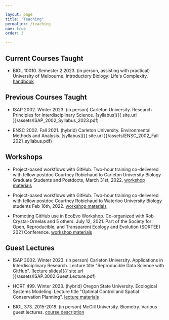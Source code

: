 ```yaml
---

layout: page
title: "Teaching"
permalink: /teaching
nav: true
order: 3

---
```


## Current Courses Taught

* BIOL 10010. Semester 2 2023. (in person, assisting with practical) University of Melbourne. Introductory Biology: Life's Complexity. [handbook](https://handbook.unimelb.edu.au/subjects/biol10010)

## Previous Courses Taught

* ISAP 2002. Winter 2023. (in person) Carleton University. Research Principles for Interdisciplinary Science. [syllabus]({{ site.url  }}/assets/ISAP_2002_Syllabus_2023.pdf)

* ENSC 2002. Fall 2021. (hybrid) Carleton University. Environmental Methods and Analysis. [syllabus]({{ site.url  }}/assets/ENSC_2002_Fall 2021_syllabus.pdf)

## Workshops

* Project-based workflows with GitHub. Two-hour training co-delivered with fellow postdoc Courtney Robichaud to Carleton University Biology Graduate Students and Postdocts, March 31st, 2022. [workshop materials](https://github.com/emmajhudgins/Carleton_github)

* Project-based workflows with GitHub. Two-hour training co-delivered with fellow postdoc Courtney Robichaud to Waterloo University Biology students Feb 16th, 2022. [workshop materials](https://github.com/emmajhudgins/WEN_github)

* Promoting GitHub use in EcoEvo Workshop. Co-organized with Rob Crystal-Ornelas and 5 others. July 12, 2021. Part of the Society for Open, Reproducible, and Transparent Ecology and Evolution (SORTEE) 2021 Conference. [workshop materials](https://github.com/orgs/SORTEE-Github-Hackathon/)


## Guest Lectures

* ISAP 3002. Winter 2023. (in person) Carleton University. Applications in Interdisciplinary Research. Lecture title "Reproducible Data Science with GitHub". [lecture slides]({{ site.url  }}/assets/ISAP.3002.Guest.Lecture.pdf)

* HORT 499. Winter 2023. (hybrid) Oregon State University. Ecological Systems Modeling. Lecture title "Optimal Control and Spatial Conservation Planning". [lecture materials](https://github.com/emmajhudgins/optimization_intro_osu)

* BIOL 373. 2015-2018. (in person) McGill University. Biometry. Various guest lectures. [course description](https://www.mcgill.ca/study/2022-2023/courses/biol-373)



